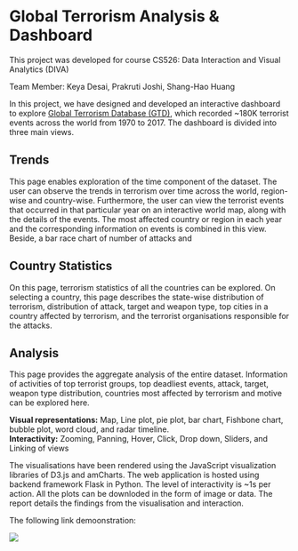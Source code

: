 # Global Terrorism Analysis & Dashboard

This project was developed for course CS526: Data Interaction and Visual Analytics (DIVA)

Team Member: Keya Desai, Prakruti Joshi, Shang-Hao Huang

In this project, we have designed and developed an interactive dashboard to explore [Global Terrorism Database (GTD)](https://start.umd.edu/gtd/), which recorded ~180K terrorist events across the world from 1970 to 2017. The dashboard is divided into three main views.

## Trends
This page enables exploration of the time component of the dataset. The user can observe the trends in terrorism over time across the world, region-wise and country-wise. Furthermore, the user can view the terrorist events that occurred in that particular year on an interactive world map, along with the details of the events. The most affected country or region in each year and the corresponding information on events is combined in this view. Beside, a bar race chart of number of attacks and 

## Country Statistics
On this page, terrorism statistics of all the countries can be explored. On selecting a country, this page describes the state-wise distribution of terrorism, distribution of attack, target and weapon type, top cities in a country affected by terrorism, and the terrorist organisations responsible for the attacks.

## Analysis
This page provides the aggregate analysis of the entire dataset. Information of activities of top terrorist groups, top deadliest events, attack, target, weapon type distribution, countries most affected by terrorism and motive can be explored here.

**Visual representations:** Map, Line plot, pie plot, bar chart, Fishbone chart, bubble plot, word cloud, and radar timeline.  
**Interactivity:** Zooming, Panning, Hover, Click, Drop down, Sliders, and Linking of views

The visualisations have been rendered using the JavaScript visualization libraries of D3.js and amCharts. The web application is hosted using backend framework Flask in Python. The level of interactivity is ~1s per action. All the plots can be downloded in the form of image or data. The report details the findings from the visualisation and interaction. 

The following link demoonstration:

[![](https://img.youtube.com/vi/uTu3GNRqMJE/maxresdefault.jpg)](https://youtu.be/uTu3GNRqMJE)
